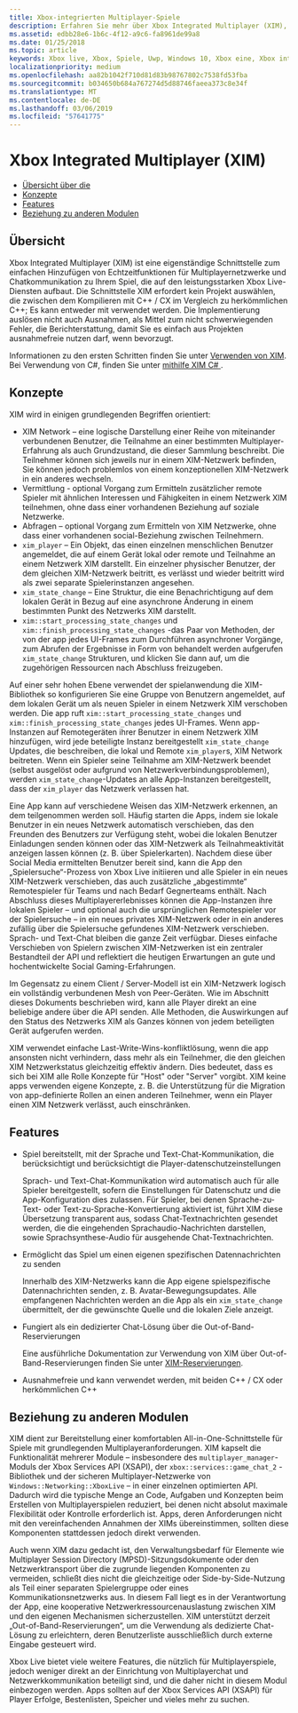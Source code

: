 ```yaml
---
title: Xbox-integrierten Multiplayer-Spiele
description: Erfahren Sie mehr über Xbox Integrated Multiplayer (XIM), eine All-in-One-Lösung für Multiplayer/Netzwerk/Chats für Xbox Live-Spiele.
ms.assetid: edbb28e6-1b6c-4f12-a9c6-fa8961de99a8
ms.date: 01/25/2018
ms.topic: article
keywords: Xbox live, Xbox, Spiele, Uwp, Windows 10, Xbox eine, Xbox integrierte Multiplayer-Spiele
localizationpriority: medium
ms.openlocfilehash: aa82b1042f710d81d83b98767802c7538fd53fba
ms.sourcegitcommit: b034650b684a767274d5d88746faeea373c8e34f
ms.translationtype: MT
ms.contentlocale: de-DE
ms.lasthandoff: 03/06/2019
ms.locfileid: "57641775"
---
```

# <a name="xbox-integrated-multiplayer-xim"></a>Xbox Integrated Multiplayer (XIM)

- [Übersicht über die](#overview)
- [Konzepte](#concepts)
- [Features](#features)
- [Beziehung zu anderen Modulen](#relationship-to-other-modules)

## <a name="overview"></a>Übersicht

Xbox Integrated Multiplayer (XIM) ist eine eigenständige Schnittstelle zum einfachen Hinzufügen von Echtzeitfunktionen für Multiplayernetzwerke und Chatkommunikation zu Ihrem Spiel, die auf den leistungsstarken Xbox Live-Diensten aufbaut. Die Schnittstelle XIM erfordert kein Projekt auswählen, die zwischen dem Kompilieren mit C++ / CX im Vergleich zu herkömmlichen C++; Es kann entweder mit verwendet werden. Die Implementierung auslösen nicht auch Ausnahmen, als Mittel zum nicht schwerwiegenden Fehler, die Berichterstattung, damit Sie es einfach aus Projekten ausnahmefreie nutzen darf, wenn bevorzugt.

Informationen zu den ersten Schritten finden Sie unter [Verwenden von XIM](xbox-integrated-multiplayer/using-xim.md). Bei Verwendung von C#, finden Sie unter [mithilfe XIM C# ](xbox-integrated-multiplayer/using-xim-cs.md).

## <a name="concepts"></a>Konzepte

XIM wird in einigen grundlegenden Begriffen orientiert:

- XIM Network – eine logische Darstellung einer Reihe von miteinander verbundenen Benutzer, die Teilnahme an einer bestimmten Multiplayer-Erfahrung als auch Grundzustand, die dieser Sammlung beschreibt. Die Teilnehmer können sich jeweils nur in einem XIM-Netzwerk befinden, Sie können jedoch problemlos von einem konzeptionellen XIM-Netzwerk in ein anderes wechseln.
- Vermittlung - optional Vorgang zum Ermitteln zusätzlicher remote Spieler mit ähnlichen Interessen und Fähigkeiten in einem Netzwerk XIM teilnehmen, ohne dass einer vorhandenen Beziehung auf soziale Netzwerke.
- Abfragen – optional Vorgang zum Ermitteln von XIM Netzwerke, ohne dass einer vorhandenen social-Beziehung zwischen Teilnehmern.
- `xim_player` – Ein Objekt, das einen einzelnen menschlichen Benutzer angemeldet, die auf einem Gerät lokal oder remote und Teilnahme an einem Netzwerk XIM darstellt. Ein einzelner physischer Benutzer, der dem gleichen XIM-Netzwerk beitritt, es verlässt und wieder beitritt wird als zwei separate Spielerinstanzen angesehen.
- `xim_state_change` – Eine Struktur, die eine Benachrichtigung auf dem lokalen Gerät in Bezug auf eine asynchrone Änderung in einem bestimmten Punkt des Netzwerks XIM darstellt.
- `xim::start_processing_state_changes` und `xim::finish_processing_state_changes` -das Paar von Methoden, der von der app jedes UI-Frames zum Durchführen asynchroner Vorgänge, zum Abrufen der Ergebnisse in Form von behandelt werden aufgerufen `xim_state_change` Strukturen, und klicken Sie dann auf, um die zugehörigen Ressourcen nach Abschluss freizugeben.

Auf einer sehr hohen Ebene verwendet der spielanwendung die XIM-Bibliothek so konfigurieren Sie eine Gruppe von Benutzern angemeldet, auf dem lokalen Gerät um als neuen Spieler in einem Netzwerk XIM verschoben werden. Die app ruft `xim::start_processing_state_changes` und `xim::finish_processing_state_changes` jedes UI-Frames. Wenn app-Instanzen auf Remotegeräten ihrer Benutzer in einem Netzwerk XIM hinzufügen, wird jede beteiligte Instanz bereitgestellt `xim_state_change` Updates, die beschreiben, die lokal und Remote `xim_player`s, XIM Network beitreten. Wenn ein Spieler seine Teilnahme am XIM-Netzwerk beendet (selbst ausgelöst oder aufgrund von Netzwerkverbindungsproblemen), werden `xim_state_change`-Updates an alle App-Instanzen bereitgestellt, dass der `xim_player` das Netzwerk verlassen hat.

Eine App kann auf verschiedene Weisen das XIM-Netzwerk erkennen, an dem teilgenommen werden soll. Häufig starten die Apps, indem sie lokale Benutzer in ein neues Netzwerk automatisch verschieben, das den Freunden des Benutzers zur Verfügung steht, wobei die lokalen Benutzer Einladungen senden können oder das XIM-Netzwerk als Teilnahmeaktivität anzeigen lassen können (z. B. über Spielerkarten). Nachdem diese über Social Media ermittelten Benutzer bereit sind, kann die App den „Spielersuche“-Prozess von Xbox Live initiieren und alle Spieler in ein neues XIM-Netzwerk verschieben, das auch zusätzliche „abgestimmte“ Remotespieler für Teams und nach Bedarf Gegnerteams enthält. Nach Abschluss dieses Multiplayererlebnisses können die App-Instanzen ihre lokalen Spieler – und optional auch die ursprünglichen Remotespieler vor der Spielersuche – in ein neues privates XIM-Netzwerk oder in ein anderes zufällig über die Spielersuche gefundenes XIM-Netzwerk verschieben. Sprach- und Text-Chat bleiben die ganze Zeit verfügbar. Dieses einfache Verschieben von Spielern zwischen XIM-Netzwerken ist ein zentraler Bestandteil der API und reflektiert die heutigen Erwartungen an gute und hochentwickelte Social Gaming-Erfahrungen.

Im Gegensatz zu einem Client / Server-Modell ist ein XIM-Netzwerk logisch ein vollständig verbundenen Mesh von Peer-Geräten. Wie im Abschnitt dieses Dokuments beschrieben wird, kann alle Player direkt an eine beliebige andere über die API senden. Alle Methoden, die Auswirkungen auf den Status des Netzwerks XIM als Ganzes können von jedem beteiligten Gerät aufgerufen werden.

XIM verwendet einfache Last-Write-Wins-konfliktlösung, wenn die app ansonsten nicht verhindern, dass mehr als ein Teilnehmer, die den gleichen XIM Netzwerkstatus gleichzeitig effektiv ändern. Dies bedeutet, dass es sich bei XIM alle Rolle Konzepte für "Host" oder "Server" vorgibt. XIM keine apps verwenden eigene Konzepte, z. B. die Unterstützung für die Migration von app-definierte Rollen an einen anderen Teilnehmer, wenn ein Player einen XIM Netzwerk verlässt, auch einschränken.

## <a name="features"></a>Features

- Spiel bereitstellt, mit der Sprache und Text-Chat-Kommunikation, die berücksichtigt und berücksichtigt die Player-datenschutzeinstellungen

    Sprach- und Text-Chat-Kommunikation wird automatisch auch für alle Spieler bereitgestellt, sofern die Einstellungen für Datenschutz und die App-Konfiguration dies zulassen. Für Spieler, bei denen Sprache-zu-Text- oder Text-zu-Sprache-Konvertierung aktiviert ist, führt XIM diese Übersetzung transparent aus, sodass Chat-Textnachrichten gesendet werden, die die eingehenden Sprachaudio-Nachrichten darstellen, sowie Sprachsynthese-Audio für ausgehende Chat-Textnachrichten.

- Ermöglicht das Spiel um einen eigenen spezifischen Datennachrichten zu senden

    Innerhalb des XIM-Netzwerks kann die App eigene spielspezifische Datennachrichten senden, z. B. Avatar-Bewegungsupdates. Alle empfangenen Nachrichten werden an die App als ein `xim_state_change` übermittelt, der die gewünschte Quelle und die lokalen Ziele anzeigt.

- Fungiert als ein dedizierter Chat-Lösung über die Out-of-Band-Reservierungen

    Eine ausführliche Dokumentation zur Verwendung von XIM über Out-of-Band-Reservierungen finden Sie unter [XIM-Reservierungen](xbox-integrated-multiplayer/xim-reservations.md).

- Ausnahmefreie und kann verwendet werden, mit beiden C++ / CX oder herkömmlichen C++

## <a name="relationship-to-other-modules"></a>Beziehung zu anderen Modulen

XIM dient zur Bereitstellung einer komfortablen All-in-One-Schnittstelle für Spiele mit grundlegenden Multiplayeranforderungen. XIM kapselt die Funktionalität mehrerer Module – insbesondere des `multiplayer_manager`-Moduls der Xbox Services API (XSAPI), der `xbox::services::game_chat_2` -Bibliothek und der sicheren Multiplayer-Netzwerke von `Windows::Networking::XboxLive` – in einer einzelnen optimierten API. Dadurch wird die typische Menge an Code, Aufgaben und Konzepten beim Erstellen von Multiplayerspielen reduziert, bei denen nicht absolut maximale Flexibilität oder Kontrolle erforderlich ist. Apps, deren Anforderungen nicht mit den vereinfachenden Annahmen der XIMs übereinstimmen, sollten diese Komponenten stattdessen jedoch direkt verwenden.

Auch wenn XIM dazu gedacht ist, den Verwaltungsbedarf für Elemente wie Multiplayer Session Directory (MPSD)-Sitzungsdokumente oder den Netzwerktransport über die zugrunde liegenden Komponenten zu vermeiden, schließt dies nicht die gleichzeitige oder Side-by-Side-Nutzung als Teil einer separaten Spielergruppe oder eines Kommunikationsnetzwerks aus. In diesem Fall liegt es in der Verantwortung der App, eine kooperative Netzwerkressourcenauslastung zwischen XIM und den eigenen Mechanismen sicherzustellen. XIM unterstützt derzeit „Out-of-Band-Reservierungen“, um die Verwendung als dedizierte Chat-Lösung zu erleichtern, deren Benutzerliste ausschließlich durch externe Eingabe gesteuert wird.

Xbox Live bietet viele weitere Features, die nützlich für Multiplayerspiele, jedoch weniger direkt an der Einrichtung von Multiplayerchat und Netzwerkkommunikation beteiligt sind, und die daher nicht in diesem Modul einbezogen werden. Apps sollten auf der Xbox Services API (XSAPI) für Player Erfolge, Bestenlisten, Speicher und vieles mehr zu suchen.
